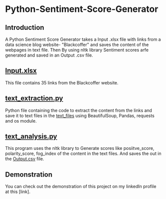 # Python-Sentiment-Score-Generator

## Introduction
A Python Sentiment Score Generator takes a Input .xlsx file with links from a data science blog website- "Blackcoffer" and saves the content of the webpages in text file. Then By using nltk library Sentiment scores arfe generated and saved in an Output .csv file.

## [Input.xlsx](https://github.com/apurvayadav/Python-Sentiment-Score-Generator/blob/main/Input.xlsx)
This file contains 35 links from the Blackcoffer website.

## [text_extraction.py](https://github.com/apurvayadav/Python-Sentiment-Score-Generator/blob/main/text_extraction.py)
Python file containing the code to extract the content from the links and save it to text files in the [text_files](https://github.com/apurvayadav/Python-Sentiment-Score-Generator/tree/main/text_files) using BeautifulSoup, Pandas, requests and os module.

## [text_analysis.py](https://github.com/apurvayadav/Python-Sentiment-Score-Generator/blob/main/text_analysis.py)
This program uses the nltk library to Generate scores like posiitve_score, polarity_score, fog_index of the content in the text files. And saves the out in the [Output.csv](https://github.com/apurvayadav/Python-Sentiment-Score-Generator/blob/main/Output.csv) file.

## Demonstration
You can check out the demonstration of this project on my linkedIn profile at this [link].
